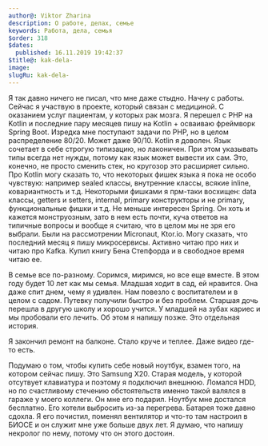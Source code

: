 ```yaml
---
author@: Viktor Zharina
description: О работе, делах, семье
keywords: Работа, дела, семья
$order: 318
$dates:
  published: 16.11.2019 19:42:37
$title@: kak-dela-
image: 
slugRu: kak-dela-
---
```


Я так давно ничего не писал, что мне даже стыдно. Начну с работы. Сейчас я участвую в проекте, который связан с медициной. С оказанием услуг пациентам, у которых рак мозга. Я перешел с PHP на Kotlin и последние пару месяцев пишу на Kotlin + осваиваю фреймворк Spring Boot. Изредка мне поступают задачи по PHP, но в целом распределение 80/20. Может даже 90/10. Kotlin я доволен. Язык сочетает в себе строгую типизацию, но лаконичен. При этом указывать типы всегда нет нужды, потому как язык может вывести их сам. Это, конечно, не просто сменить стек, но кругозор это расширяет сильно. Про Kotlin могу сказать то, что некоторых фишек языка я пока не особо чувствую: например sealed классы, внутренние классы, всякие inline, ковариантность и т.д. Некоторыми фишками я прм-таки восхищен: data классы, getters и setters, internal, primary конструкторы и не primary, функциональные фишки и т.д.
Не меньше интересен Spring. Он хоть и кажется монструозным, зато в нем есть почти, куча ответов на типичные вопросы и вообще я считаю, что в целом мы не зря его выбрали. Были на рассмотрении Micronaut, Ktor.io. Могу сказать, что последний месяц я пишу микросервисы. Активно читаю про них и читаю про Kafka. Купил книгу Бена Степфорда и в свободное время читаю ее.

В семье все по-разному. Соримся, миримся, но все еще вместе. В этом году будет 10 лет как мы семья. Младшая ходит в сад, ей нравится. Она даже спит днем, чему я удивлен. Нам повезло с воспитателем и в целом с садом. Путевку получили быстро и без проблем. Старшая дочь перешла в другую школу и хорошо учится. У младшей на зубах кариес и мы пробовали его лечить. Об этом я напишу позже. Это отдельная история. 

Я закончил ремонт на балконе. Стало круче и теплее. Даже видео где-то есть. 

Подумаю о том, чтобы купить себе новый ноутбук, взамен того, на котором сейчас пишу. Это Samsung X20. Старая модель, у которой отсутвует клавиатура и поэтому я подключил внешнюю. Ломался HDD, но по счастливому стечению обстоятельств именно такой валялся в гараже у моего коллеги. Он мне его подарил. Ноутбук мне достался бесплатно. Его хотели выбросить из-за перегрева. Батарея тоже давно сдохла. Я его почистил, поменял вентилятор и что-то там настроил в БИОСЕ и он служит мне уже больше двух лет. Я думаю, что напишу некролог по нему, потому что он этого достоин.